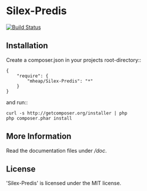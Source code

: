Silex-Predis
================

[![Build Status](https://secure.travis-ci.org/mheap/Silex-Gravatar.png?branch=master)](http://travis-ci.org/mheap/Silex-Gravatar)

Installation
------------

Create a composer.json in your projects root-directory::

    {
        "require": {
            "mheap/Silex-Predis": "*"
        }
    }

and run::

    curl -s http://getcomposer.org/installer | php
    php composer.phar install


More Information
----------------

Read the documentation files under */doc*.

License
-------

'Silex-Predis' is licensed under the MIT license.
